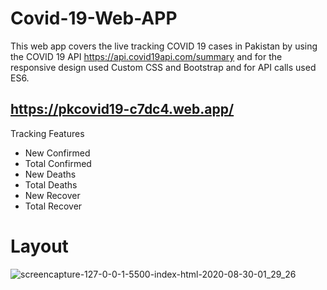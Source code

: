 # Covid-19-Web-APP
This web app covers the live tracking COVID 19 cases in Pakistan by using the COVID 19 API https://api.covid19api.com/summary and for the responsive design used Custom CSS and Bootstrap and for API calls used ES6. 

## https://pkcovid19-c7dc4.web.app/

Tracking Features 
- New Confirmed
- Total Confirmed
- New Deaths
- Total Deaths
- New Recover 
- Total Recover

# Layout 
![screencapture-127-0-0-1-5500-index-html-2020-08-30-01_29_26](https://user-images.githubusercontent.com/38564835/91645743-3c24e680-ea61-11ea-957f-2e503b0e873a.png)


